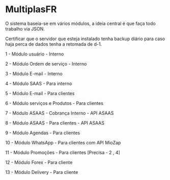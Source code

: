 # MultiplasFR
O sistema baseia-se em vários módulos, a ideia central é que faça todo trabalho via JSON.

Certificar que o servidor que esteja instalado tenha backup diário para caso haja perca de dados tenha a retomada de d-1.

1 - Módulo usuário - Interno

2 - Módulo Ordem de serviço - Interno

3 - Módulo E-mail - Interno

4 - Módulo SAAS - Para interno 

5 - Módulo E-mail - Para clientes

6 - Módulo serviços e Produtos - Para clientes

7 - Módulo ASAAS - Cobrança Interno - API ASAAS

8 - Módulo ASAAS - Para clientes - API ASAAS

9 - Módulo Agendas - Para clientes 

10 - Módulo WhatsApp - Para clientes com API MioZap

11 - Módulo Promoções - Para clientes [Precisa - 2 , 4]

12 - Módulo Forex - Para cliente

13 - Módulo Delivery - Para cliente
